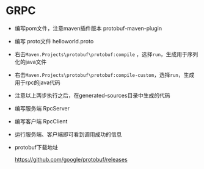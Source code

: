 # GRPC

* 编写pom文件，注意maven插件版本 protobuf-maven-plugin

* 编写 proto文件  helloworld.proto

* 右击`Maven.Projects\protobuf\protobuf:compile` ，选择`run`，生成用于序列化的java文件

* 右击`Maven.Projects\protobuf\protobuf:compile-custom`，选择`run`，生成用于rpc的java代码

* 注意以上两步执行之后，在generated-sources目录中生成的代码

* 编写服务端 RpcServer

* 编写客户端 RpcClient

* 运行服务端、客户端即可看到调用成功的信息

* protobuf下载地址

  https://github.com/google/protobuf/releases

